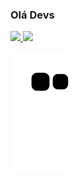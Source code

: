 ### Olá Devs

 <div>
  <a href="https://github.com/Guilherme-Jesus">
  <img height="180em" src="https://github-readme-stats.vercel.app/api?username=Guilherme-Jesus&show_icons=true&theme=dracula&include_all_commits=true&count_private=true"/>
  <img height="180em" src="https://github-readme-stats.vercel.app/api/top-langs/?username=Guilherme-Jesus&layout=compact&langs_count=7&theme=dracula"/>
</div>

 
 
 
 ![Snake animation](https://github.com/Guilherme-Jesus/Guilherme-Jesus/blob/output/github-contribution-grid-snake.svg)

